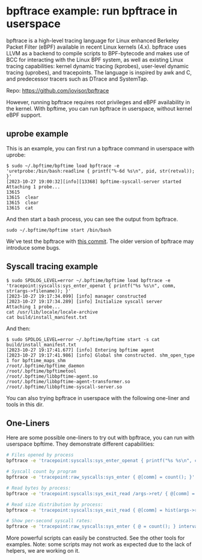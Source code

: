 # bpftrace example: run bpftrace in userspace

bpftrace is a high-level tracing language for Linux enhanced Berkeley Packet Filter (eBPF) available in recent Linux kernels (4.x). bpftrace uses LLVM as a backend to compile scripts to BPF-bytecode and makes use of BCC for interacting with the Linux BPF system, as well as existing Linux tracing capabilities: kernel dynamic tracing (kprobes), user-level dynamic tracing (uprobes), and tracepoints. The language is inspired by awk and C, and predecessor tracers such as DTrace and SystemTap.

Repo: <https://github.com/iovisor/bpftrace>

However, running bpftrace requires root privileges and eBPF availability in the kernel. With bpftime, you can run bpftrace in userspace, without kernel eBPF support.

## uprobe example

This is an example, you can first run a bpftrace command in userspace with uprobe:

```console
$ sudo ~/.bpftime/bpftime load bpftrace -e 'uretprobe:/bin/bash:readline { printf("%-6d %s\n", pid, str(retval)); }'
[2023-10-27 19:00:32][info][13368] bpftime-syscall-server started
Attaching 1 probe...
13615  
13615  clear
13615  clear
13615  cat
```

And then start a bash process, you can see the output from bpftrace.

```console
sudo ~/.bpftime/bpftime start /bin/bash
```

We've test the bpftrace with [this commit](https://github.com/iovisor/bpftrace/commit/75aca47dd8e1d642ff31c9d3ce330e0c616e5b96). The older version of bpftrace may introduce some bugs.

## Syscall tracing example

```console
$ sudo SPDLOG_LEVEL=error ~/.bpftime/bpftime load bpftrace -e 'tracepoint:syscalls:sys_enter_openat { printf("%s %s\n", comm, str(args->filename)); }'
[2023-10-27 19:17:34.099] [info] manager constructed
[2023-10-27 19:17:34.289] [info] Initialize syscall server
Attaching 1 probe...
cat /usr/lib/locale/locale-archive
cat build/install_manifest.txt
```

And then:

```console
$ sudo SPDLOG_LEVEL=error ~/.bpftime/bpftime start -s cat build/install_manifest.txt
[2023-10-27 19:17:41.677] [info] Entering bpftime agent
[2023-10-27 19:17:41.986] [info] Global shm constructed. shm_open_type 1 for bpftime_maps_shm
/root/.bpftime/bpftime_daemon
/root/.bpftime/bpftimetool
/root/.bpftime/libbpftime-agent.so
/root/.bpftime/libbpftime-agent-transformer.so
/root/.bpftime/libbpftime-syscall-server.so
```

You can also trying bpftrace in userspace with the following one-liner and tools in this dir.

## One-Liners

Here are some possible one-liners to try out with bpftrace, you can run with userspace bpftime. They demonstrate different capabilities:

```sh
# Files opened by process
bpftrace -e 'tracepoint:syscalls:sys_enter_openat { printf("%s %s\n", comm, str(args->filename)); }'

# Syscall count by program
bpftrace -e 'tracepoint:raw_syscalls:sys_enter { @[comm] = count(); }'

# Read bytes by process:
bpftrace -e 'tracepoint:syscalls:sys_exit_read /args->ret/ { @[comm] = sum(args->ret); }'

# Read size distribution by process:
bpftrace -e 'tracepoint:syscalls:sys_exit_read { @[comm] = hist(args->ret); }'

# Show per-second syscall rates:
bpftrace -e 'tracepoint:raw_syscalls:sys_enter { @ = count(); } interval:s:1 { print(@); clear(@); }'
```

More powerful scripts can easily be constructed. See the other tools for examples. Note: some scripts may not work as expected due to the lack of helpers, we are working on it.
